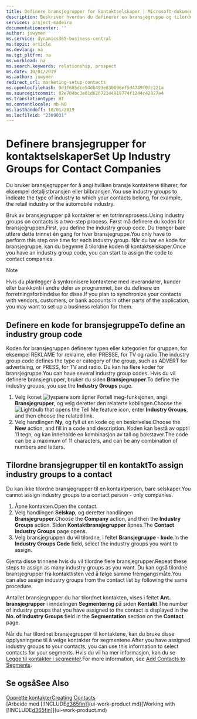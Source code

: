 ```yaml
---
title: Definere bransjegrupper for kontaktselskaper | Microsoft-dokumentasjon
description: Beskriver hvordan du definerer en bransjegruppe og tilordner den til et kontaktselskap, for eksempel detaljistbransjen eller bilbransjen.
services: project-madeira
documentationcenter: ''
author: jswymer
ms.service: dynamics365-business-central
ms.topic: article
ms.devlang: na
ms.tgt_pltfrm: na
ms.workload: na
ms.search.keywords: relationship, prospect
ms.date: 10/01/2019
ms.author: jswymer
redirect_url: marketing-setup-contacts
ms.openlocfilehash: 9d1f685dce54db493e830096ef5d4749f0fc221a
ms.sourcegitcommit: 02e704bc3e01d62072144919774f1244c42827e4
ms.translationtype: HT
ms.contentlocale: nb-NO
ms.lasthandoff: 10/01/2019
ms.locfileid: "2309031"
---
```

# <a name="set-up-industry-groups-for-contact-companies"></a><span data-ttu-id="9fa34-103">Definere bransjegrupper for kontaktselskaper</span><span class="sxs-lookup"><span data-stu-id="9fa34-103">Set Up Industry Groups for Contact Companies</span></span>
<span data-ttu-id="9fa34-104">Du bruker bransjegrupper for å angi hvilken bransje kontaktene tilhører, for eksempel detaljistbransjen eller bilbransjen.</span><span class="sxs-lookup"><span data-stu-id="9fa34-104">You use industry groups to indicate the type of industry to which your contacts belong, for example, the retail industry or the automobile industry.</span></span>

<span data-ttu-id="9fa34-105">Bruk av bransjegrupper på kontakter er en totrinnsprosess.</span><span class="sxs-lookup"><span data-stu-id="9fa34-105">Using industry groups on contacts is a two-step process.</span></span> <span data-ttu-id="9fa34-106">Først må definere du koden for bransjegruppen.</span><span class="sxs-lookup"><span data-stu-id="9fa34-106">First, you define the industry group code.</span></span> <span data-ttu-id="9fa34-107">Du trenger bare utføre dette trinnet én gang for hver bransjegruppe.</span><span class="sxs-lookup"><span data-stu-id="9fa34-107">You only have to perform this step one time for each industry group.</span></span> <span data-ttu-id="9fa34-108">Når du har en kode for bransjegruppe, kan du begynne å tilordne koden til kontaktselskaper.</span><span class="sxs-lookup"><span data-stu-id="9fa34-108">Once you have an industry group code, you can start to assign the code to contact companies.</span></span>

> [!NOTE]  
>   <span data-ttu-id="9fa34-109">Hvis du planlegger å synkronisere kontaktene med leverandører, kunder eller bankkonti i andre deler av programmet, bør du definere en forretningsforbindelse for disse.</span><span class="sxs-lookup"><span data-stu-id="9fa34-109">If you plan to synchronize your contacts with vendors, customers, or bank accounts in other parts of the application, you may want to set up a business relation for them.</span></span>

## <a name="to-define-an-industry-group-code"></a><span data-ttu-id="9fa34-110">Definere en kode for bransjegruppe</span><span class="sxs-lookup"><span data-stu-id="9fa34-110">To define an industry group code</span></span>
<span data-ttu-id="9fa34-111">Koden for bransjegruppen definerer typen eller kategorien for gruppen, for eksempel REKLAME for reklame, eller PRESSE, for TV og radio.</span><span class="sxs-lookup"><span data-stu-id="9fa34-111">The industry group code defines the type or category of the group, such as ADVERT for advertising, or PRESS, for TV and radio.</span></span> <span data-ttu-id="9fa34-112">Du kan ha flere koder for bransjegruppe.</span><span class="sxs-lookup"><span data-stu-id="9fa34-112">You can have several industry group codes.</span></span> <span data-ttu-id="9fa34-113">Hvis du vil definere bransjegrupper, bruker du siden **Bransjegrupper**.</span><span class="sxs-lookup"><span data-stu-id="9fa34-113">To define the industry groups, you use the **Industry Groups** page.</span></span>

1. <span data-ttu-id="9fa34-114">Velg ikonet ![lyspære som åpner Fortell meg-funksjonen](media/ui-search/search_small.png "Fortell hva du vil gjøre"), angi **Bransjegrupper**, og velg deretter den relaterte koblingen.</span><span class="sxs-lookup"><span data-stu-id="9fa34-114">Choose the ![Lightbulb that opens the Tell Me feature](media/ui-search/search_small.png "Tell me what you want to do") icon, enter **Industry Groups**, and then choose the related link.</span></span>
2. <span data-ttu-id="9fa34-115">Velg handlingen **Ny**, og fyll ut en kode og en beskrivelse.</span><span class="sxs-lookup"><span data-stu-id="9fa34-115">Choose the **New** action, and fill in a code and description.</span></span> <span data-ttu-id="9fa34-116">Koden kan bestå av opptil 11 tegn, og kan inneholde en kombinasjon av tall og bokstaver.</span><span class="sxs-lookup"><span data-stu-id="9fa34-116">The code can be a maximum of 11 characters, and can be any combination of numbers and letters.</span></span>

## <a name="AssignIndustryGroupContact"></a> <span data-ttu-id="9fa34-117">Tilordne bransjegrupper til en kontakt</span><span class="sxs-lookup"><span data-stu-id="9fa34-117">To assign industry groups to a contact</span></span>
<span data-ttu-id="9fa34-118">Du kan ikke tilordne bransjegrupper til en kontaktperson, bare selskaper.</span><span class="sxs-lookup"><span data-stu-id="9fa34-118">You cannot assign industry groups to a contact person - only companies.</span></span>

1. <span data-ttu-id="9fa34-119">Åpne kontakten.</span><span class="sxs-lookup"><span data-stu-id="9fa34-119">Open the contact.</span></span>
2. <span data-ttu-id="9fa34-120">Velg handlingen **Selskap**, og deretter handlingen **Bransjegrupper**.</span><span class="sxs-lookup"><span data-stu-id="9fa34-120">Choose the **Company** action, and then the **Industry Groups** action.</span></span> <span data-ttu-id="9fa34-121">Siden **Kontaktbransjegrupper** åpnes.</span><span class="sxs-lookup"><span data-stu-id="9fa34-121">The **Contact Industry Groups** page opens.</span></span>
3. <span data-ttu-id="9fa34-122">Velg bransjegruppen du vil tilordne, i feltet **Bransjegruppe - kode**.</span><span class="sxs-lookup"><span data-stu-id="9fa34-122">In the **Industry Groups Code** field, select the industry groups you want to assign.</span></span>

<span data-ttu-id="9fa34-123">Gjenta disse trinnene hvis du vil tilordne flere bransjegrupper.</span><span class="sxs-lookup"><span data-stu-id="9fa34-123">Repeat these steps to assign as many industry groups as you want.</span></span> <span data-ttu-id="9fa34-124">Du kan også tilordne bransjegrupper fra kontaktlisten ved å følge samme fremgangsmåte.</span><span class="sxs-lookup"><span data-stu-id="9fa34-124">You can also assign industry groups from the contact list by following the same procedure.</span></span>

<span data-ttu-id="9fa34-125">Antallet bransjegrupper du har tilordnet kontakten, vises i feltet **Ant. bransjegrupper** i inndelingen **Segmentering** på siden **Kontakt**.</span><span class="sxs-lookup"><span data-stu-id="9fa34-125">The number of industry groups that you have assigned to the contact is displayed in the **No. of Industry Groups** field in the **Segmentation** section on the **Contact** page.</span></span>

<span data-ttu-id="9fa34-126">Når du har tilordnet bransjegrupper til kontaktene, kan du bruke disse opplysningene til å velge kontakter for segmentene.</span><span class="sxs-lookup"><span data-stu-id="9fa34-126">After you have assigned industry groups to your contacts, you can use this information to select contacts for your segments.</span></span> <span data-ttu-id="9fa34-127">Hvis du vil ha mer informasjon, kan du se [Legge til kontakter i segmenter](marketing-add-contact-segment.md).</span><span class="sxs-lookup"><span data-stu-id="9fa34-127">For more information, see [Add Contacts to Segments](marketing-add-contact-segment.md).</span></span>

## <a name="see-also"></a><span data-ttu-id="9fa34-128">Se også</span><span class="sxs-lookup"><span data-stu-id="9fa34-128">See Also</span></span>
[<span data-ttu-id="9fa34-129">Opprette kontakter</span><span class="sxs-lookup"><span data-stu-id="9fa34-129">Creating Contacts</span></span>](marketing-create-contact-companies.md)  
<span data-ttu-id="9fa34-130">[Arbeide med [!INCLUDE[d365fin](includes/d365fin_md.md)]](ui-work-product.md)</span><span class="sxs-lookup"><span data-stu-id="9fa34-130">[Working with [!INCLUDE[d365fin](includes/d365fin_md.md)]](ui-work-product.md)</span></span>
